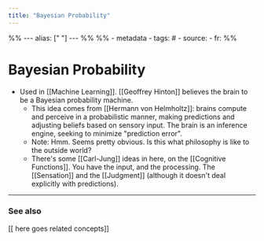 ```yaml
---
title: "Bayesian Probability"
---
```


%% ---
alias: [" "]
--- %%
%% - metadata
	- tags: #
	- source: 
	- fr: 
%%

# Bayesian Probability
- Used in [[Machine Learning]]. [[Geoffrey Hinton]] believes the brain to be a Bayesian probability machine. 
	- This idea comes from [[Hermann von Helmholtz]]: brains compute and perceive in a probabilistic manner, making predictions and adjusting beliefs based on sensory input. The brain is an inference engine, seeking to minimize "prediction error".
	- Note: Hmm. Seems pretty obvious. Is this what philosophy is like to the outside world?
	- There's some [[Carl-Jung]] ideas in here, on the [[Cognitive Functions]]. You have the input, and the processing. The [[Sensation]] and the [[Judgment]] (although it doesn't deal explicitly with predictions).


-------------
### See also
[[ here goes related concepts]]

